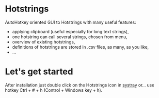 # Hotstrings
AutoHotkey oriented GUI to Hotstrings with many useful features:
- applying clipboard (useful especially for long text strings),
- one hotstring can call several strings, chosen from menu,
- overview of existing hotstrings,
- definitions of hotstrings are stored in .csv files, as many, as you like,
- ...

# Let's get started
After installation just double click on the Hotstrings icon in [systray](https://github.com/mslonik/Hotstrings/HelpPictures/Hotstring3_SystemTray.png) or... use hotkey Ctrl + # + h (Control + Windows key + h).

